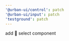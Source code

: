 ```yaml
---
'@urban-ui/control': patch
'@urban-ui/input': patch
'testground': patch
---
```


add :rocket: select component
